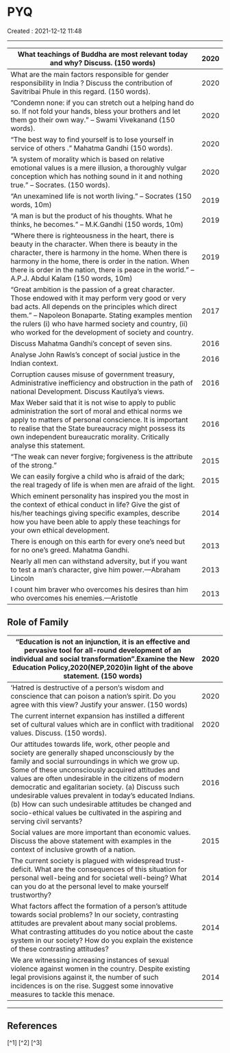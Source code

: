 #  PYQ
Created : 2021-12-12 11:48

---

| What teachings of Buddha are most relevant today and why? Discuss. (150 words)                                                                                                                                                                                                                                                           | 2020 |
|------------------------------------------------------------------------------------------------------------------------------------------------------------------------------------------------------------------------------------------------------------------------------------------------------------------------------------------|------|
| What  are the main factors responsible for gender responsibility in India ?  Discuss the contribution of Savitribai Phule in this regard. (150  words).                                                                                                                                                                                  | 2020 |
| ”Condemn  none: if you can stretch out a helping hand do so. If not fold your  hands, bless your brothers and let them go their own way.” – Swami  Vivekanand (150 words).                                                                                                                                                               | 2020 |
| “The best way to find yourself is to lose yourself in service of others .” Mahatma Gandhi (150 words).                                                                                                                                                                                                                                   | 2020 |
| ”A  system of morality which is based on relative emotional values is a  mere illusion, a thoroughly vulgar conception which has nothing sound in  it and nothing true.” – Socrates. (150 words).                                                                                                                                        | 2020 |
| “An unexamined life is not worth living.” – Socrates (150 words, 10m)                                                                                                                                                                                                                                                                    | 2019 |
| “A man is but the product of his thoughts. What he thinks, he becomes.” – M.K.Gandhi (150 words, 10m)                                                                                                                                                                                                                                    | 2019 |
| “Where  there is righteousness in the heart, there is beauty in the character.  When there is beauty in the character, there is harmony in the home.  When there is harmony in the home, there is order in the nation. When  there is order in the nation, there is peace in the world.” – A.P.J.  Abdul Kalam (150 words, 10m)          | 2019 |
| “Great  ambition is the passion of a great character. Those endowed with it may  perform very good or very bad acts. All depends on the principles which  direct them.” – Napoleon Bonaparte. Stating examples mention the rulers  (i) who have harmed society and country, (ii) who worked for the  development of society and country. | 2017 |
| Discuss Mahatma Gandhi’s concept of seven sins.                                                                                                                                                                                                                                                                                          | 2016 |
| Analyse John Rawls’s concept of social justice in the Indian context.                                                                                                                                                                                                                                                                    | 2016 |
| Corruption  causes misuse of government treasury, Administrative inefficiency and  obstruction in the path of national Development. Discuss Kautilya’s  views.                                                                                                                                                                           | 2016 |
| Max Weber said that it is not wise  to apply to public administration the sort of moral and ethical norms we  apply to matters of personal conscience. It is important to realise  that the State bureaucracy might possess its own independent  bureaucratic morality. Critically analyse this statement.                               | 2016 |
| “The weak can never forgive; forgiveness is the attribute of the strong.”                                                                                                                                                                                                                                                                | 2015 |
| We can easily forgive a child who is afraid of the dark; the real tragedy of life is when men are afraid of the light.                                                                                                                                                                                                                   | 2015 |
| Which  eminent personality has inspired you the most in the context of ethical  conduct in life? Give the gist of his/her teachings giving specific  examples, describe how you have been able to apply these teachings for  your own ethical development.                                                                               | 2014 |
| There is enough on this earth for every one’s need but for no one’s greed. Mahatma Gandhi.                                                                                                                                                                                                                                               | 2013 |
| Nearly all men can withstand adversity, but if you want to test a man’s character, give him power.—Abraham Lincoln                                                                                                                                                                                                                       | 2013 |
| I count him braver who overcomes his desires than him who overcomes his enemies.—Aristotle                                                                                                                                                                                                                                               | 2013 |


## Role of Family


| “Education is not an injunction, it is an  effective and pervasive tool for all-round development of an individual  and social transformation”.Examine the New Education  Policy,2020(NEP,2020)in light of the above statement. (150 words)                                                                                                                                                                                                                                                                                     | 2020 |
|---------------------------------------------------------------------------------------------------------------------------------------------------------------------------------------------------------------------------------------------------------------------------------------------------------------------------------------------------------------------------------------------------------------------------------------------------------------------------------------------------------------------------------|------|
| ‘Hatred  is destructive of a person‘s wisdom and conscience that can poison a  nation’s spirit. Do you agree with this view? Justify your answer. (150  words)                                                                                                                                                                                                                                                                                                                                                                  | 2020 |
| The  current internet expansion has instilled a different set of cultural  values which are in conflict with traditional values. Discuss. (150  words).                                                                                                                                                                                                                                                                                                                                                                         | 2020 |
| Our  attitudes towards life, work, other people and society are generally  shaped unconsciously by the family and social surroundings in which we  grow up. Some of these unconsciously acquired attitudes and values are  often undesirable in the citizens of modern democratic and egalitarian  society.  (a) Discuss such undesirable values prevalent in today’s  educated Indians. (b) How can such undesirable attitudes be changed and  socio-ethical values be cultivated in the aspiring and serving civil  servants? | 2016 |
| Social values are more important  than economic values. Discuss the above statement with examples in the  context of inclusive growth of a nation.                                                                                                                                                                                                                                                                                                                                                                              | 2015 |
| The  current society is plagued with widespread trust-deficit. What are the  consequences of this situation for personal well-being and for societal  well-being? What can you do at the personal level to make yourself  trustworthy?                                                                                                                                                                                                                                                                                          | 2014 |
| What factors affect the  formation of a person’s attitude towards social problems? In our  society, contrasting attitudes are prevalent about many social problems.  What contrasting attitudes do you notice about the caste system in our  society? How do you explain the existence of these contrasting  attitudes?                                                                                                                                                                                                         | 2014 |
| We are witnessing increasing  instances of sexual violence against women in the country. Despite  existing legal provisions against it, the number of such incidences is  on the rise. Suggest some innovative measures to tackle this menace.                                                                                                                                                                                                                                                                                  | 2014 |















---

##  References
[^1]
[^2] 
[^3]
